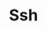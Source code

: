 ---
title: "Ssh"
linkTitle: "Ssh"
description: "Data types used for working with SSH."
weight: 1
---